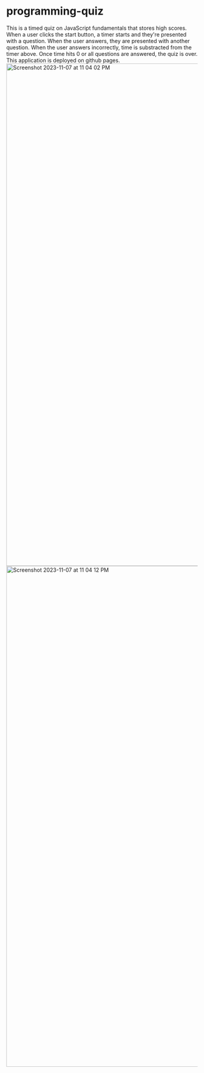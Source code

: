 # programming-quiz
This is a timed quiz on JavaScript fundamentals that stores high scores.
When a user clicks the start button, a timer starts and they're presented with a question.
When the user answers, they are presented with another question.
When the user answers incorrectly, time is substracted from the timer above.
Once time hits 0 or all questions are answered, the quiz is over.
This application is deployed on github pages.
<img width="1323" alt="Screenshot 2023-11-07 at 11 04 02 PM" src="https://github.com/bladeasf/programming-quiz/assets/125907788/607123b1-f72e-4783-b065-6fa770fa86df">
<img width="1319" alt="Screenshot 2023-11-07 at 11 04 12 PM" src="https://github.com/bladeasf/programming-quiz/assets/125907788/d8d55132-05dc-446a-baf9-92bade44365d">
